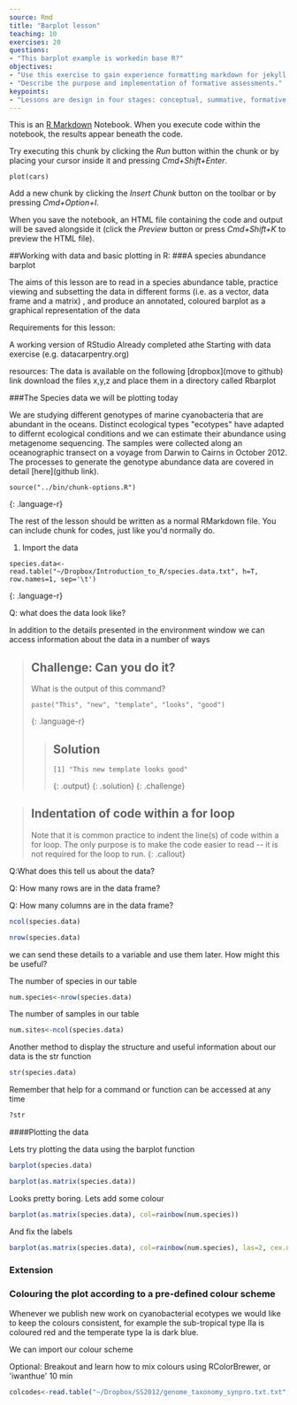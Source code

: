 ```yaml
---
source: Rmd
title: "Barplot lesson"
teaching: 10
exercises: 20
questions:
- "This barplot example is workedin base R?"
objectives:
- "Use this exercise to gain experience formatting markdown for jekyll."
- "Describe the purpose and implementation of formative assessments."
keypoints:
- "Lessons are design in four stages: conceptual, summative, formative, and connective."
---
```



This is an [R Markdown](http://rmarkdown.rstudio.com) Notebook. When you execute code within the notebook, the results appear beneath the code.

Try executing this chunk by clicking the *Run* button within the chunk or by placing your cursor inside it and pressing *Cmd+Shift+Enter*.

`
plot(cars)
`

Add a new chunk by clicking the *Insert Chunk* button on the toolbar or by pressing *Cmd+Option+I*.

When you save the notebook, an HTML file containing the code and output will be saved alongside it (click the *Preview* button or press *Cmd+Shift+K* to preview the HTML file).

##Working with data and basic plotting in R:
###A species abundance barplot

The aims of this lesson are to read in a species abundance table, practice viewing and subsetting the data in different forms (i.e. as a vector, data frame and a matrix) , and produce an annotated, coloured barplot as a graphical representation of the data

Requirements for this lesson:

A working version of RStudio
Already completed athe Starting with data exercise (e.g. datacarpentry.org)

resources: The data is available on the following [dropbox](move to github) link
download the files x,y,z and place them in a directory called Rbarplot

###The Species data we will be plotting today

We are studying different genotypes of marine cyanobacteria that are abundant in the oceans. Distinct ecological types "ecotypes" have adapted to differnt ecological conditions and we can estimate their abundance using metagenome sequencing. The samples were collected along an oceanographic transect on a voyage from Darwin to Cairns in October 2012. The processes to generate the genotype abundance data are covered in detail [here](github link).



~~~
source("../bin/chunk-options.R")
~~~
{: .language-r}

The rest of the lesson should be written as a normal RMarkdown file. You can
include chunk for codes, just like you'd normally do.


1. Import the data

~~~
species.data<-read.table("~/Dropbox/Introduction_to_R/species.data.txt", h=T, row.names=1, sep='\t')
~~~
{: .language-r}

Q: what does the data look like?

In addition to the details presented in the environment window we can access information about the data in a number of ways


> ## Challenge: Can you do it?
>
> What is the output of this command?
>
>
> ~~~
> paste("This", "new", "template", "looks", "good")
> ~~~
> {: .language-r}
>
> > ## Solution
> >
> >
> > ~~~
> > [1] "This new template looks good"
> > ~~~
> > {: .output}
> {: .solution}
{: .challenge}


> ## Indentation of code within a for loop
> Note that it is common practice to indent the line(s) of code within a for loop.
> The only purpose is to make the code easier to read -- it is not required for the loop to run.
{: .callout}


Q:What does this tell us about the data?

Q: How many rows are in the data frame?

Q: How many columns are in the data frame?

```r
ncol(species.data)
```

```r
nrow(species.data)
```

we can send these details to a variable and use them later. How might this be useful?

The number of species in our table

```r
num.species<-nrow(species.data)
```

The number of samples in our table

```r
num.sites<-ncol(species.data)
```

Another method to display the structure and useful information about our data is the str function

```r
str(species.data)
```

Remember that help for a command or function can be accessed at any time

```r
?str
```


####Plotting the data

Lets try plotting the data using the barplot function

```r
barplot(species.data)
```
```r
barplot(as.matrix(species.data))
```

Looks pretty boring. Lets add some colour

```r
barplot(as.matrix(species.data), col=rainbow(num.species))
```
And fix the labels




```r
barplot(as.matrix(species.data), col=rainbow(num.species), las=2, cex.names=0.6)
```


### Extension
### Colouring the plot according to a pre-defined colour scheme

Whenever we publish new work on cyanobacterial ecotypes we would like to keep the colours consistent, for example the sub-tropical type IIa is coloured red and the temperate type Ia is dark blue.

We can import our colour scheme

Optional: Breakout and learn how to mix colours using RColorBrewer, or 'iwanthue' 10 min


```r
colcodes<-read.table("~/Dropbox/SS2012/genome_taxonomy_synpro.txt.txt", h=T, sep='\t', row.names=1)
```


